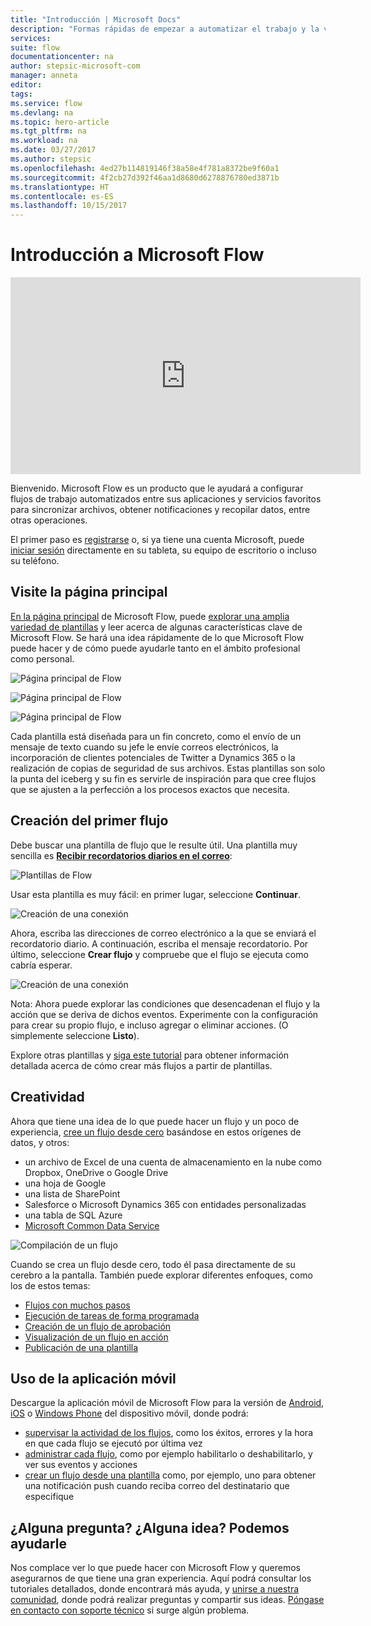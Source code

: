 ```yaml
---
title: "Introducción | Microsoft Docs"
description: "Formas rápidas de empezar a automatizar el trabajo y la vida con Microsoft Flow"
services: 
suite: flow
documentationcenter: na
author: stepsic-microsoft-com
manager: anneta
editor: 
tags: 
ms.service: flow
ms.devlang: na
ms.topic: hero-article
ms.tgt_pltfrm: na
ms.workload: na
ms.date: 03/27/2017
ms.author: stepsic
ms.openlocfilehash: 4ed27b114819146f38a58e4f781a8372be9f60a1
ms.sourcegitcommit: 4f2cb27d392f46aa1d8680d6278876780ed3871b
ms.translationtype: HT
ms.contentlocale: es-ES
ms.lasthandoff: 10/15/2017
---
```

# <a name="get-started-with-microsoft-flow"></a>Introducción a Microsoft Flow
<iframe width="560" height="315" src="https://www.youtube.com/embed/iMteXfAvDSE?list=PL8nfc9haGeb55I9wL9QnWyHp3ctU2_ThF" frameborder="0" allowfullscreen></iframe>

Bienvenido. Microsoft Flow es un producto que le ayudará a configurar flujos de trabajo automatizados entre sus aplicaciones y servicios favoritos para sincronizar archivos, obtener notificaciones y recopilar datos, entre otras operaciones.

El primer paso es [registrarse](sign-up-sign-in.md) o, si ya tiene una cuenta Microsoft, puede [iniciar sesión](https://flow.microsoft.com/signin) directamente en su tableta, su equipo de escritorio o incluso su teléfono.

## <a name="check-out-the-home-page"></a>Visite la página principal
[En la página principal](https://flow.microsoft.com) de Microsoft Flow, puede [explorar una amplia variedad de plantillas](https://flow.microsoft.com/templates) y leer acerca de algunas características clave de Microsoft Flow. Se hará una idea rápidamente de lo que Microsoft Flow puede hacer y de cómo puede ayudarle tanto en el ámbito profesional como personal.

![Página principal de Flow](./media/getting-started/flowhome1.png)

![Página principal de Flow](./media/getting-started/flowhome2.png)

![Página principal de Flow](./media/getting-started/flowhome3.png)

Cada plantilla está diseñada para un fin concreto, como el envío de un mensaje de texto cuando su jefe le envíe correos electrónicos, la incorporación de clientes potenciales de Twitter a Dynamics 365 o la realización de copias de seguridad de sus archivos. Estas plantillas son solo la punta del iceberg y su fin es servirle de inspiración para que cree flujos que se ajusten a la perfección a los procesos exactos que necesita.

## <a name="create-your-first-flow"></a>Creación del primer flujo
Debe buscar una plantilla de flujo que le resulte útil. Una plantilla muy sencilla es [**Recibir recordatorios diarios en el correo**](https://flow.microsoft.com/galleries/public/templates/45a3399aa29345308f08b6db0a9c85b9/):

![Plantillas de Flow](./media/getting-started/template-details.png)

Usar esta plantilla es muy fácil: en primer lugar, seleccione **Continuar**.

![Creación de una conexión](./media/getting-started/create-connection.png)

Ahora, escriba las direcciones de correo electrónico a la que se enviará el recordatorio diario. A continuación, escriba el mensaje recordatorio. Por último, seleccione **Crear flujo** y compruebe que el flujo se ejecuta como cabría esperar.

![Creación de una conexión](./media/getting-started/configure-email-details.png)

Nota: Ahora puede explorar las condiciones que desencadenan el flujo y la acción que se deriva de dichos eventos. Experimente con la configuración para crear su propio flujo, e incluso agregar o eliminar acciones. (O simplemente seleccione **Listo**).

Explore otras plantillas y [siga este tutorial](get-started-logic-template.md) para obtener información detallada acerca de cómo crear más flujos a partir de plantillas.

## <a name="get-creative"></a>Creatividad
Ahora que tiene una idea de lo que puede hacer un flujo y un poco de experiencia, [cree un flujo desde cero](get-started-logic-flow.md) basándose en estos orígenes de datos, y otros:

* un archivo de Excel de una cuenta de almacenamiento en la nube como Dropbox, OneDrive o Google Drive
* una hoja de Google
* una lista de SharePoint
* Salesforce o Microsoft Dynamics 365 con entidades personalizadas
* una tabla de SQL Azure
* [Microsoft Common Data Service](common-data-model-intro.md)

![Compilación de un flujo](./media/getting-started/build-a-flow.png)

Cuando se crea un flujo desde cero, todo él pasa directamente de su cerebro a la pantalla. También puede explorar diferentes enfoques, como los de estos temas:

* [Flujos con muchos pasos](multi-step-logic-flow.md)
* [Ejecución de tareas de forma programada](run-tasks-on-a-schedule.md)
* [Creación de un flujo de aprobación](wait-for-approvals.md)
* [Visualización de un flujo en acción](see-a-flow-run.md)
* [Publicación de una plantilla](publish-a-template.md)

## <a name="use-the-mobile-app"></a>Uso de la aplicación móvil
Descargue la aplicación móvil de Microsoft Flow para la versión de [Android](https://aka.ms/flowmobiledocsandroid), [iOS](https://aka.ms/flowmobiledocsios) o [Windows Phone](https://aka.ms/flowmobilewindows) del dispositivo móvil, donde podrá:

* [supervisar la actividad de los flujos](mobile-monitor-activity.md), como los éxitos, errores y la hora en que cada flujo se ejecutó por última vez
* [administrar cada flujo](mobile-manage-flows.md), como por ejemplo habilitarlo o deshabilitarlo, y ver sus eventos y acciones
* [crear un flujo desde una plantilla](mobile-create-flow.md) como, por ejemplo, uno para obtener una notificación push cuando reciba correo del destinatario que especifique

## <a name="questions-ideas-were-here-to-help"></a>¿Alguna pregunta? ¿Alguna idea? Podemos ayudarle
Nos complace ver lo que puede hacer con Microsoft Flow y queremos asegurarnos de que tiene una gran experiencia. Aquí podrá consultar los tutoriales detallados, donde encontrará más ayuda, y [unirse a nuestra comunidad](http://go.microsoft.com/fwlink/?LinkID=787467), donde podrá realizar preguntas y compartir sus ideas. [Póngase en contacto con soporte técnico](http://go.microsoft.com/fwlink/?LinkID=787479) si surge algún problema.

